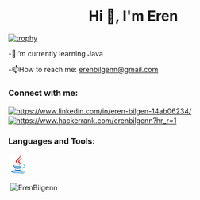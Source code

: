 <h1 align ="center">Hi 👋, I'm Eren</h1>

[![trophy](https://github-profile-trophy.vercel.app/?username=ErenBilgenn)](https://github.com/ErenBilgenn/github-profile-trophy)

-🌱I’m currently learning Java

-📫How to reach me: erenbilgenn@gmail.com

<h3 align="left">Connect with me:</h3>
<p align="left">
<a href="https://www.linkedin.com/in/eren-bilgen-14ab06234/" target="blank"><img align="center" src="https://raw.githubusercontent.com/rahuldkjain/github-profile-readme-generator/master/src/images/icons/Social/linked-in-alt.svg" alt="https://www.linkedin.com/in/eren-bilgen-14ab06234/" height="30" width="40" /></a>
<a href="https://www.hackerrank.com/erenbilgenn?hr_r=1" target="blank"><img align="center" src="https://raw.githubusercontent.com/rahuldkjain/github-profile-readme-generator/master/src/images/icons/Social/hackerrank.svg" alt="https://www.hackerrank.com/erenbilgenn?hr_r=1" height="30" width="40" /></a>
</p>

<h3 align="left">Languages and Tools:</h3><a href="https://www.java.com" target="_blank" rel="noreferrer"> <img src="https://raw.githubusercontent.com/devicons/devicon/master/icons/java/java-original.svg" alt="java" width="40" height="40"/> </a> </p>

<p>&nbsp;<img align="center" src="https://github-readme-stats.vercel.app/api?username=ErenBilgenn&show_icons=true&locale=en" alt="ErenBilgenn" /></p>
